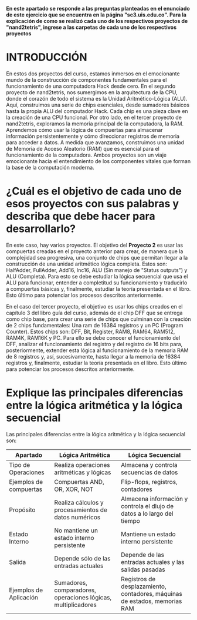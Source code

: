 **En este apartado se responde a las preguntas planteadas en el enunciado de este ejercicio que se encuentra en la página "sc3.uis.edu.co". Para la explicación de como se realizó cada uno de los respectivos proyectos de "nand2tetris", ingrese a las carpetas de cada uno de los respectivos proyectos**

# INTRODUCCIÓN
En estos dos proyectos del curso, estamos inmersos en el emocionante mundo de la construcción de componentes fundamentales para el funcionamiento de una computadora Hack desde cero. En el segundo proyecto de nand2tetris, nos sumergimos en la arquitectura de la CPU, donde el corazón de todo el sistema es la Unidad Aritmético-Lógica (ALU). Aquí, construimos una serie de chips esenciales, desde sumadores básicos hasta la propia ALU del computador Hack. Cada chip es una pieza clave en la creación de una CPU funcional. Por otro lado, en el tercer proyecto de nand2tetris, exploramos la memoria principal de la computadora, la RAM. Aprendemos cómo usar la lógica de compuertas para almacenar información persistentemente y cómo direccionar registros de memoria para acceder a datos. A medida que avanzamos, construimos una unidad de Memoria de Acceso Aleatorio (RAM) que es esencial para el funcionamiento de la computadora. Ambos proyectos son un viaje emocionante hacia el entendimiento de los componentes vitales que forman la base de la computación moderna.

# ¿Cuál es el objetivo de cada uno de esos proyectos con sus palabras y describa que debe hacer para desarrollarlo?
En este caso, hay varios proyectos. El objetivo del **Proyecto 2** es usar las compuertas creadas en el proyecto anterior para crear, de manera que la complejidad sea progresiva, una conjunto de chips que permitan llegar a la construcción de una unidad aritmético lógica completa. Estos son: HalfAdder, FullAdder, Add16, Inc16, ALU (Sin manejo de "Status outputs") y ALU (Completa). Para esto se debe estudiar la lógica secuencial que usa el ALU para funcionar, entender a completitud su funcionamiento y traducirlo a compuertas básicas y, finalmente, estudiar la teoría presentada en el libro. Esto último para potenciar los procesos descritos anteriormente.

En el caso del tercer proyecto, el objetivo es usar los chips creados en el capítulo 3 del libro guía del curso, además de el chip DFF que se entrega como chip base, para crear una serie de chips que culminan con la creación de 2 chips fundamentales: Una ram de 16384 registros y un PC (Program Counter). Estos chips son: DFF, Bit, Register, RAM8, RAM64, RAM512, RAM4K, RAM16K y PC. Para ello se debe conocer el funcionamiento del DFF, analizar el funcionamiento del registro y del registro de 16 bits para, posteriormente, extender esta lógica al funcionamiento de la memoria RAM de 8 registros y, así, sucesivamente, hasta llegar a la memoria de 16384 registros y, finalmente, estudiar la teoría presentada en el libro. Esto último para potenciar los procesos descritos anteriormente.

# Explique las principales diferencias entre la lógica aritmética y la lógica secuencial
Las principales diferencias entre la lógica aritmética y la lógica secuencial son:

| Apartado          | Lógica Aritmética     | Lógica Secuencial     |
|-------------------------|-----------------------|-----------------------|
| Tipo de Operaciones     | Realiza operaciones aritméticas y lógicas  | Almacena y controla secuencias de datos |
| Ejemplos de compuertas  | Compuertas AND, OR, XOR, NOT | Flip-flops, registros, contadores|
| Propósito               | Realiza cálculos y procesamientos de datos numéricos | Almacena información y controla el dlujo de datos a lo largo del tiempo  |
| Estado Interno          | No mantiene un estado interno persistente | Mantiene un estado interno persistente    |
| Salida                  | Depende sólo de las entradas actuales  | Depende de las entradas actuales y las salidas pasadas     |
| Ejemplos de Aplicación   | Sumadores, comparadores, operaciones lógicas, multiplicadores  | Registros de desplazamiento, contadores, máquinas de estados, memorias RAM |
